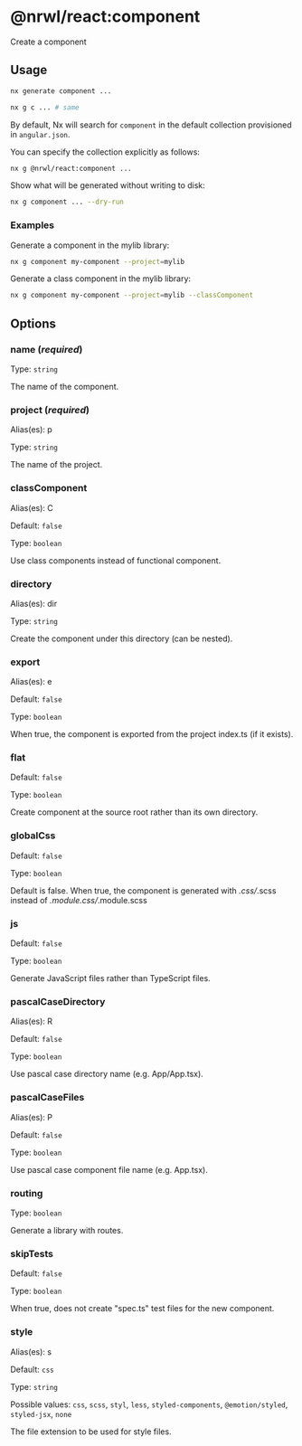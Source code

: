 # @nrwl/react:component

Create a component

## Usage

```bash
nx generate component ...
```

```bash
nx g c ... # same
```

By default, Nx will search for `component` in the default collection provisioned in `angular.json`.

You can specify the collection explicitly as follows:

```bash
nx g @nrwl/react:component ...
```

Show what will be generated without writing to disk:

```bash
nx g component ... --dry-run
```

### Examples

Generate a component in the mylib library:

```bash
nx g component my-component --project=mylib
```

Generate a class component in the mylib library:

```bash
nx g component my-component --project=mylib --classComponent
```

## Options

### name (_**required**_)

Type: `string`

The name of the component.

### project (_**required**_)

Alias(es): p

Type: `string`

The name of the project.

### classComponent

Alias(es): C

Default: `false`

Type: `boolean`

Use class components instead of functional component.

### directory

Alias(es): dir

Type: `string`

Create the component under this directory (can be nested).

### export

Alias(es): e

Default: `false`

Type: `boolean`

When true, the component is exported from the project index.ts (if it exists).

### flat

Default: `false`

Type: `boolean`

Create component at the source root rather than its own directory.

### globalCss

Default: `false`

Type: `boolean`

Default is false. When true, the component is generated with _.css/_.scss instead of _.module.css/_.module.scss

### js

Default: `false`

Type: `boolean`

Generate JavaScript files rather than TypeScript files.

### pascalCaseDirectory

Alias(es): R

Default: `false`

Type: `boolean`

Use pascal case directory name (e.g. App/App.tsx).

### pascalCaseFiles

Alias(es): P

Default: `false`

Type: `boolean`

Use pascal case component file name (e.g. App.tsx).

### routing

Type: `boolean`

Generate a library with routes.

### skipTests

Default: `false`

Type: `boolean`

When true, does not create "spec.ts" test files for the new component.

### style

Alias(es): s

Default: `css`

Type: `string`

Possible values: `css`, `scss`, `styl`, `less`, `styled-components`, `@emotion/styled`, `styled-jsx`, `none`

The file extension to be used for style files.
